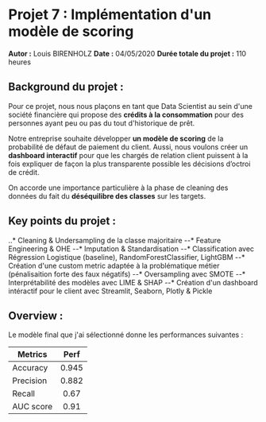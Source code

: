 # Projet 7 : Implémentation d'un modèle de scoring 

**Autor :** Louis BIRENHOLZ
**Date :** 04/05/2020
**Durée totale du projet :** 110 heures

## Background du projet :

Pour ce projet, nous nous plaçons en tant que Data Scientist au sein d'une société financière qui propose des **crédits à la consommation** pour des personnes ayant peu ou pas du tout d'historique de prêt.

Notre entreprise souhaite développer **un modèle de scoring** de la probabilité de défaut de paiement du client. Aussi, nous voulons créer un **dashboard interactif** pour que les chargés de relation client puissent à la fois expliquer de façon la plus transparente possible les décisions d’octroi de crédit.

On accorde une importance particulière à la phase de cleaning des données du fait du **déséquilibre des classes** sur les targets.

## Key points du projet :

..* Cleaning & Undersampling de la classe majoritaire 
--* Feature Engineering & OHE
--* Imputation & Standardisation
--* Classification avec Régression Logistique (baseline), RandomForestClassifier, LightGBM 
--* Création d'une custom metric adaptée à la problématique métier (pénalisaition forte des faux négatifs)
--* Oversampling avec SMOTE
--* Interprétabilité des modèles avec LIME & SHAP 
--* Création d'un dashboard intéractif pour le client avec Streamlit, Seaborn, Plotly & Pickle


## Overview :

Le modèle final que j'ai sélectionné donne les performances suivantes :

| Metrics        | Perf         |
| ------------- |:-------------:|
| Accuracy      | 0.945         | 
| Precision     | 0.882         |
| Recall        | 0.67          |  
| AUC score     |  0.91         |
